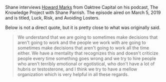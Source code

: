 <!--
.. title: Howard Marks on Creating a Supportive Work Climate
.. slug: howard-marks
.. date: 2019-03-17 09:00:00 PDT
.. tags: climate
.. category:
.. link: 
.. description: This post is based on a conversation between Shane Parrish and Howard Marks from The Knowledge Project podcast with Shane Parrish, March 5, 2019, Luck, Risk, and Avoiding Losers, and Interview with Howard Marks from Oaktree Capital.
.. type: text
-->
Shane interviews [Howard Marks](https://www.oaktreecapital.com/people/bio/howard-marks) from Oaktree Capital on his podcast, The Knowledge Project with Shane Parrish.
The episode aired on March 5, 2019 and is titled, Luck, Risk, and Avoiding Losters.
 
Below is not a direct quote, but it is pretty close to what was originally said.  
> We understand that we are going to sometimes make decisions that aren't going to work and the people we work with are going to sometimes make decisions that aren't going to work all the time either.  We have a mentality that recognizes this and doesn't criticize people every time something goes wrong and we try to hire people who aren't terribly emotional or egotistical, who don't have a lot of hubris or testosterone, and I think we try to have a mellow organization which is very helpful in all these regards.
